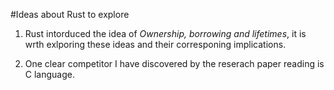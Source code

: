
#Ideas about Rust to explore

1. Rust intorduced the idea of *Ownership, borrowing and lifetimes*, it is wrth exlporing these ideas and their corresponing implications.

2. One clear competitor I have discovered by the reserach paper reading is C language.
